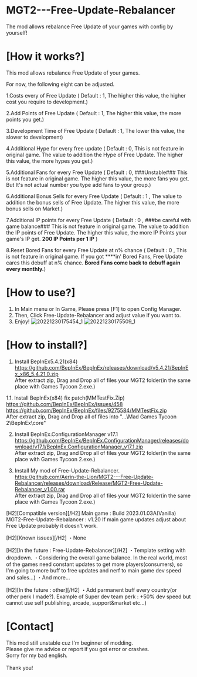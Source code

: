 # MGT2---Free-Update-Rebalancer
The mod allows rebalance  Free Update of your games with config by yourself!

# [How it works?]
This mod allows rebalance Free Update of your games.

For now, the following eight can be adjusted.

1.Costs every of Free Update
 ( Default : 1, The higher this value, the higher cost you require to development.)

2.Add Points of Free Update
( Default : 1, The higher this value, the more points you get.)

3.Development Time of Free Update
 ( Default : 1, The lower this value, the slower to development)

4.Additional Hype for every free update
 ( Default : 0, This is not feature in original game. The value to addition the Hype of Free Update. The higher this value, the more hypes you get.)

5.Additional Fans for every Free Update
 ( Default : 0, ###Unstable### This is not feature in original game. The higher this value, the more fans you get. But It's not actual number you type add fans to your group.)

6.Additional Bonus Sells for every Free Update
( Default : 1 , The value to addition the bonus sells of Free Update. The higher this value, the more bonus sells on Market.)

7.Additional IP points for every Free Update
( Default : 0 , ###be careful with game balance### This is not feature in original game. The value to addition the IP points of Free Update. The higher this value, the more IP Points your game's IP get. **200 IP Points per 1 IP** )

8.Reset Bored Fans for every Free Update at n% chance
( Default : 0 , This is not feature in original game. If you got ****in' Bored Fans, Free Update cares this debuff at n% chance. **Bored Fans come back to debuff again every monthly.**)


# [How to use?]
1. In Main menu or In Game, Please press [F1] to open Config Manager.
2. Then, Click Free-Update-Rebalancer and adjust value if you want to.
3. Enjoy!
![20221230175454_1](https://user-images.githubusercontent.com/96946287/210052477-5a8552e6-6c3a-4cee-a2f8-d73eacdc7da2.jpg)
![20221230175509_1](https://user-images.githubusercontent.com/96946287/210052483-710e4bbb-e24b-4470-ac30-175d47af2c81.jpg)



# [How to install?]
1. Install BepInEx5.4.21(x84)
<br>https://github.com/BepInEx/BepInEx/releases/download/v5.4.21/BepInEx_x86_5.4.21.0.zip
<br>After extract zip, Drag and Drop all of files your MGT2 folder(in the same place with Games Tycoon 2.exe.)

1.1. Install BepInEx(x84) fix patch(MMTestFix.Zip)
<br>https://github.com/BepInEx/BepInEx/issues/458
<br>https://github.com/BepInEx/BepInEx/files/9275584/MMTestFix.zip
<br>After extract zip, Drag and Drop all of files into "...\Mad Games Tycoon 2\BepInEx\core"

2. Install BepInEx.ConfigurationManager v17.1
<br>https://github.com/BepInEx/BepInEx.ConfigurationManager/releases/download/v17.1/BepInEx.ConfigurationManager_v17.1.zip
<br>After extract zip, Drag and Drop all of files your MGT2 folder(in the same place with Games Tycoon 2.exe.)

3. Install My mod of Free-Update-Rebalancer. 
<br>https://github.com/Aerin-the-Lion/MGT2---Free-Update-Rebalancer/releases/download/Release/MGT2-Free-Update-Rebalancer_v1.00.rar
<br>After extract zip, Drag and Drop all of files your MGT2 folder(in the same place with Games Tycoon 2.exe.)

[H2][Compatible version][/H2]
Main game : Build 2023.01.03A(Vanilla)
MGT2-Free-Update-Rebalancer : v1.20
If main game updates adjust about Free Update probably it doesn't work.

[H2][Known issues][/H2]
・None

[H2][In the future  :  Free-Update-Rebalancer][/H2]
・Template setting with dropdown.
・Considering the overall game balance. In the real world, most of the games need constant updates to get more players(consumers), so I'm going to more buff to free updates and nerf to main game dev speed and sales...)
・And more...

[H2][In the future  :  other][/H2]
・Add parmanent buff every country(or other perk I made?).
Example of Super dev team perk : +50% dev speed but cannot use self publishing, arcade, support&market etc...)

# [Contact]
This mod still unstable cuz I'm beginner of modding.
<br>Please give me advice or report if you got error or crashes.
<br>Sorry for my bad english.
<br>
<br>Thank you!
